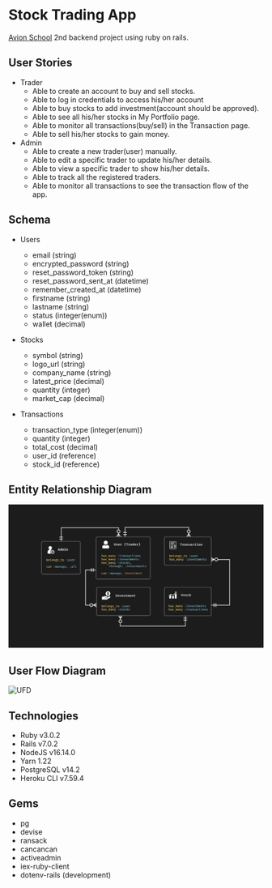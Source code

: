 # Stock Trading App

[Avion School](https://www.avionschool.com/) 2nd backend project using ruby on rails.

## User Stories

- Trader 
  - Able to create an account to buy and sell stocks.
  - Able to log in credentials to access his/her account
  - Able to buy stocks to add investment(account should be approved).
  - Able to see all his/her stocks in My Portfolio page.
  - Able to monitor all transactions(buy/sell) in the Transaction page.
  - Able to sell his/her stocks to gain money.
- Admin
  - Able to create a new trader(user) manually.
  - Able to edit a specific trader to update his/her details.
  - Able to view a specific trader to show his/her details.
  - Able to track all the registered traders.
  - Able to monitor all transactions to see the transaction flow of the app.

## Schema

- Users
  - email (string)
  - encrypted_password (string)
  - reset_password_token (string)
  - reset_password_sent_at (datetime)
  - remember_created_at (datetime)
  - firstname (string)
  - lastname (string)
  - status (integer(enum))
  - wallet (decimal)

- Stocks
  - symbol (string)
  - logo_url (string)
  - company_name (string)
  - latest_price (decimal)
  - quantity (integer)
  - market_cap (decimal)

- Transactions
  - transaction_type (integer(enum))
  - quantity (integer)
  - total_cost (decimal)
  - user_id (reference)
  - stock_id (reference)


## Entity Relationship Diagram
![ERD](docs/erd.jpg)

## User Flow Diagram
![UFD](docs/ufd.jpg)

## Technologies
- Ruby v3.0.2
- Rails v7.0.2
- NodeJS v16.14.0
- Yarn 1.22
- PostgreSQL v14.2
- Heroku CLI v7.59.4

## Gems 
- pg
- devise
- ransack
- cancancan
- activeadmin
- iex-ruby-client
- dotenv-rails (development)
